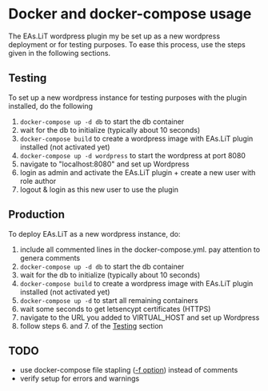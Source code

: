 # Docker and docker-compose usage

The EAs.LiT wordpress plugin my be set up as a new wordpress deployment or for testing purposes. To ease this process, use the steps given in the following sections.

## Testing

To set up a new wordpress instance for testing purposes with the plugin installed, do the following

1. `docker-compose up -d db` to start the db container
2. wait for the db to initialize (typically about 10 seconds)
3. `docker-compose build` to create a wordpress image with EAs.LiT plugin installed (not activated yet)
4. `docker-compose up -d wordpress` to start the wordpress at port 8080
5. navigate to "localhost:8080" and set up Wordpress
6. login as admin and activate the EAs.LiT plugin + create a new user with role author
7. logout & login as this new user to use the plugin

## Production

To deploy EAs.LiT as a new wordpress instance, do:

1. include all commented lines in the docker-compose.yml. pay attention to genera comments
2. `docker-compose up -d db` to start the db container
3. wait for the db to initialize (typically about 10 seconds)
4. `docker-compose build` to create a wordpress image with EAs.LiT plugin installed (not activated yet)
5. `docker-compose up -d` to start all remaining containers
6. wait some seconds to get letsencypt certificates (HTTPS)
7. navigate to the URL you added to VIRTUAL_HOST and set up Wordpress
8. follow steps 6. and 7. of the [Testing](#testing) section

## TODO

* use docker-compose file stapling ([-f option](https://docs.docker.com/compose/reference/overview/#use--f-to-specify-name-and-path-of-one-or-more-compose-files)) instead of comments
* verify setup for errors and warnings

